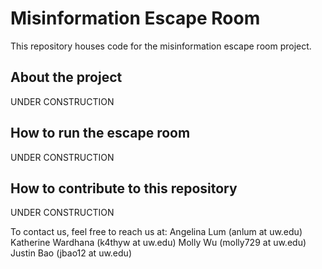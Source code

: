 # Misinformation Escape Room
This repository houses code for the misinformation escape room project.

## About the project
UNDER CONSTRUCTION

## How to run the escape room
UNDER CONSTRUCTION

## How to contribute to this repository
UNDER CONSTRUCTION

To contact us, feel free to reach us at:
Angelina Lum (anlum at uw.edu)
Katherine Wardhana (k4thyw at uw.edu)
Molly Wu (molly729 at uw.edu)
Justin Bao (jbao12 at uw.edu)
